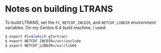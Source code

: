 # Notes on building LTRANS

To build LTRANS, set the `FC`, `NETCDF_INCDIR`, 
and `NETCDF_LIBDIR` environment variables.
On my Centos 6.4 build machine, 
I used:

```bash
$ export FC=$(which gfortran)
$ export NETCDF_INCDIR=/usr/include
$ export NETCDF_LIBDIR=/usr/lib64
```

